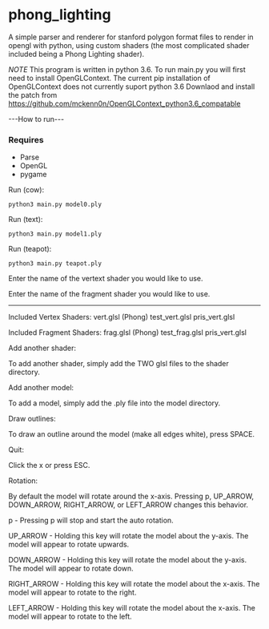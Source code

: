 # phong_lighting
A simple parser and renderer for stanford polygon format files to render in opengl with python, using custom shaders (the most complicated shader included being a Phong Lighting shader).

*NOTE*
This program is written in python 3.6. To run main.py you will first need to install OpenGLContext.
The current pip installation of OpenGLContext does not currently suport python 3.6
Downlaod and install the patch from https://github.com/mckenn0n/OpenGLContext_python3.6_compatable

---How to run---

### Requires
* Parse
* OpenGL
* pygame

Run (cow):

	python3 main.py model0.ply

Run (text):
	
	python3 main.py model1.ply

Run (teapot):
	
	python3 main.py teapot.ply

Enter the name of the vertext shader you would like to use.

Enter the name of the fragment shader you would like to use.

------

Included Vertex Shaders:
	vert.glsl (Phong)
	test_vert.glsl
	pris_vert.glsl

Included Fragment Shaders:
	frag.glsl (Phong)
	test_frag.glsl
	pris_vert.glsl


Add another shader:

To add another shader, simply add the TWO glsl files to the shader directory.


Add another model:

To add a model, simply add the .ply file into the model directory.


Draw outlines:

To draw an outline around the model (make all edges white), press SPACE.


Quit:

Click the x or press ESC.


Rotation:

By default the model will rotate around the x-axis. Pressing p, UP_ARROW, DOWN_ARROW, RIGHT_ARROW, or LEFT_ARROW changes this behavior.

p - Pressing p will stop and start the auto rotation.

UP_ARROW - Holding this key will rotate the model about the y-axis. The model will appear to rotate upwards.

DOWN_ARROW - Holding this key will rotate the model about the y-axis. The model will appear to rotate down.

RIGHT_ARROW - Holding this key will rotate the model about the x-axis. The model will appear to rotate to the right.

LEFT_ARROW - Holding this key will rotate the model about the x-axis. The model will appear to rotate to the left.
